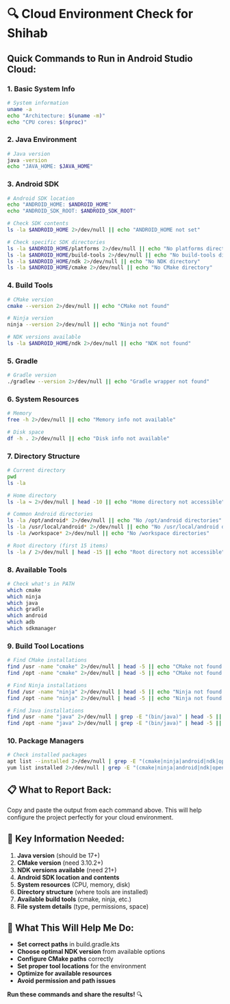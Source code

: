 # 🔍 Cloud Environment Check for Shihab

## **Quick Commands to Run in Android Studio Cloud:**

### **1. Basic System Info**
```bash
# System information
uname -a
echo "Architecture: $(uname -m)"
echo "CPU cores: $(nproc)"
```

### **2. Java Environment**
```bash
# Java version
java -version
echo "JAVA_HOME: $JAVA_HOME"
```

### **3. Android SDK**
```bash
# Android SDK location
echo "ANDROID_HOME: $ANDROID_HOME"
echo "ANDROID_SDK_ROOT: $ANDROID_SDK_ROOT"

# Check SDK contents
ls -la $ANDROID_HOME 2>/dev/null || echo "ANDROID_HOME not set"

# Check specific SDK directories
ls -la $ANDROID_HOME/platforms 2>/dev/null || echo "No platforms directory"
ls -la $ANDROID_HOME/build-tools 2>/dev/null || echo "No build-tools directory"
ls -la $ANDROID_HOME/ndk 2>/dev/null || echo "No NDK directory"
ls -la $ANDROID_HOME/cmake 2>/dev/null || echo "No CMake directory"
```

### **4. Build Tools**
```bash
# CMake version
cmake --version 2>/dev/null || echo "CMake not found"

# Ninja version
ninja --version 2>/dev/null || echo "Ninja not found"

# NDK versions available
ls -la $ANDROID_HOME/ndk 2>/dev/null || echo "NDK not found"
```

### **5. Gradle**
```bash
# Gradle version
./gradlew --version 2>/dev/null || echo "Gradle wrapper not found"
```

### **6. System Resources**
```bash
# Memory
free -h 2>/dev/null || echo "Memory info not available"

# Disk space
df -h . 2>/dev/null || echo "Disk info not available"
```

### **7. Directory Structure**
```bash
# Current directory
pwd
ls -la

# Home directory
ls -la ~ 2>/dev/null | head -10 || echo "Home directory not accessible"

# Common Android directories
ls -la /opt/android* 2>/dev/null || echo "No /opt/android directories"
ls -la /usr/local/android* 2>/dev/null || echo "No /usr/local/android directories"
ls -la /workspace* 2>/dev/null || echo "No /workspace directories"

# Root directory (first 15 items)
ls -la / 2>/dev/null | head -15 || echo "Root directory not accessible"
```

### **8. Available Tools**
```bash
# Check what's in PATH
which cmake
which ninja
which java
which gradle
which android
which adb
which sdkmanager
```

### **9. Build Tool Locations**
```bash
# Find CMake installations
find /usr -name "cmake" 2>/dev/null | head -5 || echo "CMake not found in /usr"
find /opt -name "cmake" 2>/dev/null | head -5 || echo "CMake not found in /opt"

# Find Ninja installations
find /usr -name "ninja" 2>/dev/null | head -5 || echo "Ninja not found in /usr"
find /opt -name "ninja" 2>/dev/null | head -5 || echo "Ninja not found in /opt"

# Find Java installations
find /usr -name "java" 2>/dev/null | grep -E "(bin/java)" | head -5 || echo "Java not found in /usr"
find /opt -name "java" 2>/dev/null | grep -E "(bin/java)" | head -5 || echo "Java not found in /opt"
```

### **10. Package Managers**
```bash
# Check installed packages
apt list --installed 2>/dev/null | grep -E "(cmake|ninja|android|ndk|openjdk)" | head -10 || echo "apt not available"
yum list installed 2>/dev/null | grep -E "(cmake|ninja|android|ndk|openjdk)" | head -10 || echo "yum not available"
```

## **📋 What to Report Back:**

Copy and paste the output from each command above. This will help configure the project perfectly for your cloud environment.

## **🎯 Key Information Needed:**

1. **Java version** (should be 17+)
2. **CMake version** (need 3.10.2+)
3. **NDK versions available** (need 21+)
4. **Android SDK location and contents**
5. **System resources** (CPU, memory, disk)
6. **Directory structure** (where tools are installed)
7. **Available build tools** (cmake, ninja, etc.)
8. **File system details** (type, permissions, space)

## **🔧 What This Will Help Me Do:**

- **Set correct paths** in build.gradle.kts
- **Choose optimal NDK version** from available options
- **Configure CMake paths** correctly
- **Set proper tool locations** for the environment
- **Optimize for available resources**
- **Avoid permission and path issues**

**Run these commands and share the results!** 🔍 